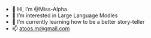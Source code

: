 - 👋 Hi, I’m @Miss-Alpha
- 👀 I’m interested in Large Language Modles
- 🌱 I’m currently learning how to be a better story-teller
- 📫 atoos.m@gmail.com

<!---
Miss-Alpha/Miss-Alpha is a ✨ special ✨ repository because its `README.md` (this file) appears on your GitHub profile.
You can click the Preview link to take a look at your changes.
--->
